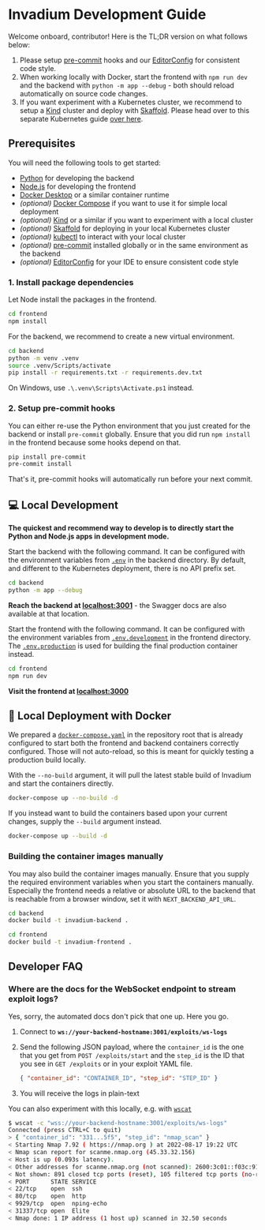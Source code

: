 # Invadium Development Guide

Welcome onboard, contributor!
Here is the TL;DR version on what follows below:

1. Please setup [pre-commit](https://pre-commit.com/) hooks and our
   [EditorConfig](https://editorconfig.org/) for consistent code style.
2. When working locally with Docker, start the frontend with `npm run dev` and
   the backend with `python -m app --debug` - both should reload automatically
   on source code changes.
3. If you want experiment with a Kubernetes cluster, we recommend to setup a
   [Kind](https://kind.sigs.k8s.io/) cluster and deploy with
   [Skaffold](https://skaffold.dev/). Please head over to this separate
   Kubernetes guide [over here](.\KUBERNETES.md).

## Prerequisites

You will need the following tools to get started:

- [Python](https://www.python.org/downloads/) for developing the backend
- [Node.js](https://nodejs.org/en/download/) for developing the frontend
- [Docker Desktop](https://www.docker.com/products/docker-desktop/) or a similar container runtime
- _(optional)_ [Docker Compose](https://docs.docker.com/compose/install/) if you want to use it for simple local deployment
- _(optional)_ [Kind](https://kind.sigs.k8s.io/docs/user/quick-start/) or a similar if you want to experiment with a local cluster
- _(optional)_ [Skaffold](https://skaffold.dev/docs/install/) for deploying in your local Kubernetes cluster
- _(optional)_ [kubectl](https://kubernetes.io/docs/tasks/tools/#kubectl) to interact with your local cluster
- _(optional)_ [pre-commit](https://pre-commit.com/#install) installed globally or in the same environment as the backend
- _(optional)_ [EditorConfig](https://editorconfig.org/#download) for your IDE to ensure consistent code style

### 1. Install package dependencies

Let Node install the packages in the frontend.

```sh
cd frontend
npm install
```

For the backend, we recommend to create a new virtual environment.

```sh
cd backend
python -m venv .venv
source .venv/Scripts/activate
pip install -r requirements.txt -r requirements.dev.txt
```

On Windows, use `.\.venv\Scripts\Activate.ps1` instead.

### 2. Setup pre-commit hooks

You can either re-use the Python environment that you just created for the
backend or install `pre-commit` globally. Ensure that you did run `npm install`
in the frontend because some hooks depend on that.

```sh
pip install pre-commit
pre-commit install
```

That's it, pre-commit hooks will automatically run before your next commit.

## 💻 Local Development

**The quickest and recommend way to develop is to directly start the Python and
Node.js apps in development mode.**

Start the backend with the following command. It can be configured with the
environment variables from [`.env`](../backend/.env) in the backend directory.
By default, and different to the Kubernetes deployment, there is no API prefix
set.

```sh
cd backend
python -m app --debug
```

**Reach the backend at [localhost:3001](http://localhost:3001)** - the Swagger
docs are also available at that location.

Start the frontend with the following command. It can be configured with the
environment variables from [`.env.development`](../frontend/.env.development) in
the frontend directory. The [`.env.production`](../frontend/.env.production) is
used for building the final production container instead.

```sh
cd frontend
npm run dev
```

**Visit the frontend at [localhost:3000](http://localhost:3000)**

## 🐋 Local Deployment with Docker

We prepared a [`docker-compose.yaml`](../docker-compose.yaml) in the repository
root that is already configured to start both the frontend and backend
containers correctly configured. Those will not auto-reload, so this is meant
for quickly testing a production build locally.

With the `--no-build` argument, it will pull the latest stable build of Invadium
and start the containers directly.

```sh
docker-compose up --no-build -d
```

If you instead want to build the containers based upon your current changes,
supply the `--build` argument instead.

```sh
docker-compose up --build -d
```

### Building the container images manually

You may also build the container images manually. Ensure that you supply the
required environment variables when you start the containers manually.
Especially the frontend needs a relative or absolute URL to the backend that is
reachable from a browser window, set it with `NEXT_BACKEND_API_URL`.

```sh
cd backend
docker build -t invadium-backend .

cd frontend
docker build -t invadium-frontend .
```

## Developer FAQ

### Where are the docs for the WebSocket endpoint to stream exploit logs?

Yes, sorry, the automated docs don't pick that one up. Here you go.

1. Connect to **`ws://your-backend-hostname:3001/exploits/ws-logs`**
2. Send the following JSON payload, where the `container_id` is the one that you
   get from `POST /exploits/start` and the `step_id` is the ID that you see in
   `GET /exploits` or in your exploit YAML file.

   ```json
   { "container_id": "CONTAINER_ID", "step_id": "STEP_ID" }
   ```

3. You will receive the logs in plain-text

You can also experiment with this locally, e.g. with
[`wscat`](https://www.npmjs.com/package/wscat)

```sh
$ wscat -c "wss://your-backend-hostname:3001/exploits/ws-logs"
Connected (press CTRL+C to quit)
> { "container_id": "331...5f5", "step_id": "nmap_scan" }
< Starting Nmap 7.92 ( https://nmap.org ) at 2022-08-17 19:22 UTC
< Nmap scan report for scanme.nmap.org (45.33.32.156)
< Host is up (0.093s latency).
< Other addresses for scanme.nmap.org (not scanned): 2600:3c01::f03c:91ff:fe18:bb2f
< Not shown: 891 closed tcp ports (reset), 105 filtered tcp ports (no-response)
< PORT      STATE SERVICE
< 22/tcp    open  ssh
< 80/tcp    open  http
< 9929/tcp  open  nping-echo
< 31337/tcp open  Elite
< Nmap done: 1 IP address (1 host up) scanned in 32.50 seconds
```

